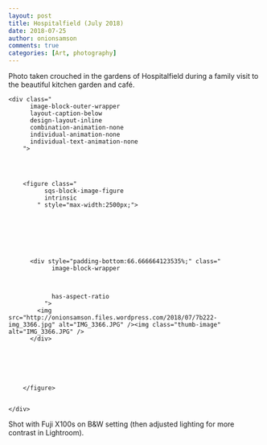 ```yaml
---
layout: post
title: Hospitalfield (July 2018)
date: 2018-07-25
author: onionsamson
comments: true
categories: [Art, photography]
---
```

<p>Photo taken crouched in the gardens of Hospitalfield during a family visit to the beautiful kitchen garden and café.</p>









  

    
  
    <div class="
          image-block-outer-wrapper
          layout-caption-below
          design-layout-inline
          combination-animation-none
          individual-animation-none
          individual-text-animation-none
        ">

      

      
        <figure class="
              sqs-block-image-figure
              intrinsic
            " style="max-width:2500px;">
          
        
        

        
          
            
          <div style="padding-bottom:66.666664123535%;" class="
                image-block-wrapper
                
          
        
                has-aspect-ratio
              ">
            <img src="http://onionsamson.files.wordpress.com/2018/07/7b222-img_3366.jpg" alt="IMG_3366.JPG" /><img class="thumb-image" alt="IMG_3366.JPG" />
          </div>
        
          
        

        
      
        </figure>
      

    </div>
  


  


<p class="" style="white-space:pre-wrap;">Shot with Fuji X100s on B&amp;W setting (then adjusted lighting for more contrast in Lightroom).</p>
